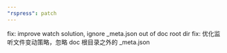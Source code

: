 ```yaml
---
"rspress": patch
---
```


fix: improve watch solution, ignore _meta.json out of doc root dir
fix: 优化监听文件变动策略，忽略 doc 根目录之外的 _meta.json
